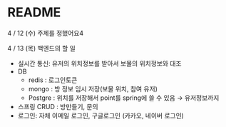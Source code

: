 # README
4 / 12 (수)
주제를 정했어요4

4 / 13 (목)
백엔드의 할 일
- 실시간 통신: 유저의 위치정보를 받아서 보물의 위치정보와 대조
- DB
    - redis : 로그인토큰
    - mongo : 방 정보 임시 저장(보물 위치, 참여 유저)
    - Postgre : 위치를 저장해서 point를 spring에 쓸 수 있음 → 유저정보까지
- 스프링 CRUD : 방만들기, 문의
- 로그인: 자체 이메일 로그인, 구글로그인 (카카오, 네이버 로그인)